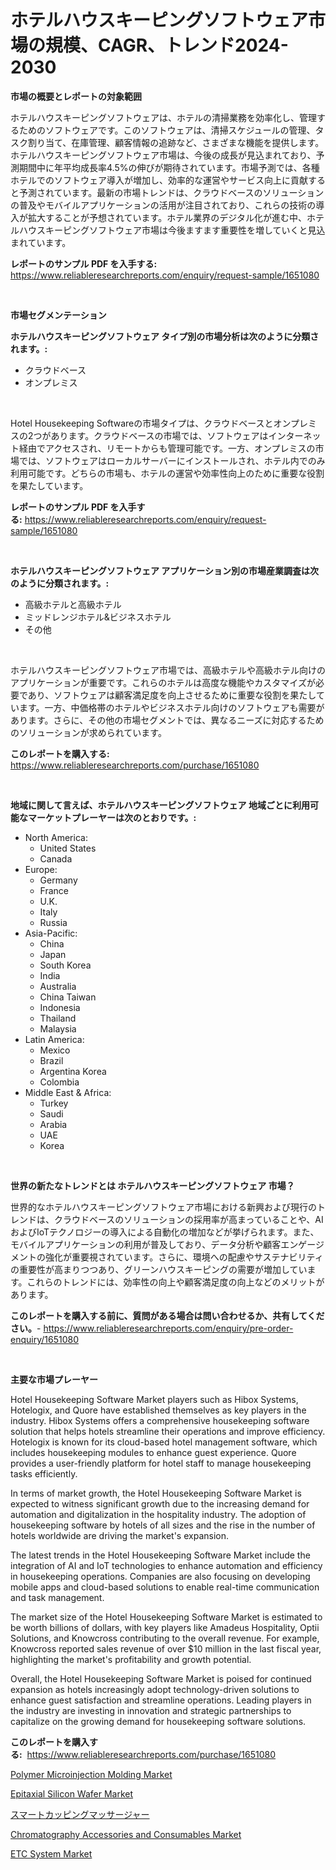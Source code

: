 <p><h1>ホテルハウスキーピングソフトウェア市場の規模、CAGR、トレンド2024-2030</h1></p><p><strong>市場の概要とレポートの対象範囲</strong></p>
<p><p>ホテルハウスキーピングソフトウェアは、ホテルの清掃業務を効率化し、管理するためのソフトウェアです。このソフトウェアは、清掃スケジュールの管理、タスク割り当て、在庫管理、顧客情報の追跡など、さまざまな機能を提供します。ホテルハウスキーピングソフトウェア市場は、今後の成長が見込まれており、予測期間中に年平均成長率4.5%の伸びが期待されています。市場予測では、各種ホテルでのソフトウェア導入が増加し、効率的な運営やサービス向上に貢献すると予測されています。最新の市場トレンドは、クラウドベースのソリューションの普及やモバイルアプリケーションの活用が注目されており、これらの技術の導入が拡大することが予想されています。ホテル業界のデジタル化が進む中、ホテルハウスキーピングソフトウェア市場は今後ますます重要性を増していくと見込まれています。</p></p>
<p><strong>レポートのサンプル PDF を入手する:</strong> <a href="https://www.reliableresearchreports.com/enquiry/request-sample/1651080">https://www.reliableresearchreports.com/enquiry/request-sample/1651080</a></p>
<p>&nbsp;</p>
<p><strong>市場セグメンテーション</strong></p>
<p><strong>ホテルハウスキーピングソフトウェア タイプ別の市場分析は次のように分類されます。:</strong></p>
<p><ul><li>クラウドベース</li><li>オンプレミス</li></ul></p>
<p>&nbsp;</p>
<p><p>Hotel Housekeeping Softwareの市場タイプは、クラウドベースとオンプレミスの2つがあります。クラウドベースの市場では、ソフトウェアはインターネット経由でアクセスされ、リモートからも管理可能です。一方、オンプレミスの市場では、ソフトウェアはローカルサーバーにインストールされ、ホテル内でのみ利用可能です。どちらの市場も、ホテルの運営や効率性向上のために重要な役割を果たしています。</p></p>
<p><strong>レポートのサンプル PDF を入手する:</strong>&nbsp;<a href="https://www.reliableresearchreports.com/enquiry/request-sample/1651080">https://www.reliableresearchreports.com/enquiry/request-sample/1651080</a></p>
<p>&nbsp;</p>
<p><strong> ホテルハウスキーピングソフトウェア アプリケーション別の市場産業調査は次のように分類されます。:</strong></p>
<p><ul><li>高級ホテルと高級ホテル</li><li>ミッドレンジホテル&ビジネスホテル</li><li>その他</li></ul></p>
<p>&nbsp;</p>
<p><p>ホテルハウスキーピングソフトウェア市場では、高級ホテルや高級ホテル向けのアプリケーションが重要です。これらのホテルは高度な機能やカスタマイズが必要であり、ソフトウェアは顧客満足度を向上させるために重要な役割を果たしています。一方、中価格帯のホテルやビジネスホテル向けのソフトウェアも需要があります。さらに、その他の市場セグメントでは、異なるニーズに対応するためのソリューションが求められています。</p></p>
<p><strong>このレポートを購入する:</strong>&nbsp; <a href="https://www.reliableresearchreports.com/purchase/1651080">https://www.reliableresearchreports.com/purchase/1651080</a></p>
<p>&nbsp;</p>
<p><strong>地域に関して言えば、ホテルハウスキーピングソフトウェア 地域ごとに利用可能なマーケットプレーヤーは次のとおりです。:</strong></p>
<p><ul>
    <li>
        North America:
        <ul>
            <li>United States</li>
            <li>Canada</li>
        </ul>
    </li>
    <li>
        Europe:
        <ul>
            <li>Germany</li>
            <li>France</li>
            <li>U.K.</li>
            <li>Italy</li>
            <li>Russia</li>
        </ul>
    </li>
    <li>
        Asia-Pacific:
        <ul>
            <li>China</li>
            <li>Japan</li>
            <li>South Korea</li>
            <li>India</li>
            <li>Australia</li>
            <li>China Taiwan</li>
            <li>Indonesia</li>
            <li>Thailand</li>
            <li>Malaysia</li>
        </ul>
    </li>
    <li>
        Latin America:
        <ul>
            <li>Mexico</li>
            <li>Brazil</li>
            <li>Argentina Korea</li>
            <li>Colombia</li>
        </ul>
    </li>
    <li>
        Middle East & Africa:
        <ul>
            <li>Turkey</li>
            <li>Saudi</li>
            <li>Arabia</li>
            <li>UAE</li>
            <li>Korea</li>
        </ul>
    </li>
    </ul></p>
<p>&nbsp;</p>
<p><strong>世界の新たなトレンドとは ホテルハウスキーピングソフトウェア 市場？</strong></p>
<p><p>世界的なホテルハウスキーピングソフトウェア市場における新興および現行のトレンドは、クラウドベースのソリューションの採用率が高まっていることや、AIおよびIoTテクノロジーの導入による自動化の増加などが挙げられます。また、モバイルアプリケーションの利用が普及しており、データ分析や顧客エンゲージメントの強化が重要視されています。さらに、環境への配慮やサステナビリティの重要性が高まりつつあり、グリーンハウスキーピングの需要が増加しています。これらのトレンドには、効率性の向上や顧客満足度の向上などのメリットがあります。</p></p>
<p><strong>このレポートを購入する前に、質問がある場合は問い合わせるか、共有してください。</strong>- <a href="https://www.reliableresearchreports.com/enquiry/pre-order-enquiry/1651080">https://www.reliableresearchreports.com/enquiry/pre-order-enquiry/1651080</a></p>
<p>&nbsp;</p>
<p><strong>主要な市場プレーヤー</strong></p>
<p><p>Hotel Housekeeping Software Market players such as Hibox Systems, Hotelogix, and Quore have established themselves as key players in the industry. Hibox Systems offers a comprehensive housekeeping software solution that helps hotels streamline their operations and improve efficiency. Hotelogix is known for its cloud-based hotel management software, which includes housekeeping modules to enhance guest experience. Quore provides a user-friendly platform for hotel staff to manage housekeeping tasks efficiently.</p><p>In terms of market growth, the Hotel Housekeeping Software Market is expected to witness significant growth due to the increasing demand for automation and digitalization in the hospitality industry. The adoption of housekeeping software by hotels of all sizes and the rise in the number of hotels worldwide are driving the market's expansion.</p><p>The latest trends in the Hotel Housekeeping Software Market include the integration of AI and IoT technologies to enhance automation and efficiency in housekeeping operations. Companies are also focusing on developing mobile apps and cloud-based solutions to enable real-time communication and task management.</p><p>The market size of the Hotel Housekeeping Software Market is estimated to be worth billions of dollars, with key players like Amadeus Hospitality, Optii Solutions, and Knowcross contributing to the overall revenue. For example, Knowcross reported sales revenue of over $10 million in the last fiscal year, highlighting the market's profitability and growth potential.</p><p>Overall, the Hotel Housekeeping Software Market is poised for continued expansion as hotels increasingly adopt technology-driven solutions to enhance guest satisfaction and streamline operations. Leading players in the industry are investing in innovation and strategic partnerships to capitalize on the growing demand for housekeeping software solutions.</p></p>
<p><strong>このレポートを購入する:</strong>&nbsp;&nbsp;<a href="https://www.reliableresearchreports.com/purchase/1651080">https://www.reliableresearchreports.com/purchase/1651080</a></p>
<p><p><a href="https://crocus-run-b5a.notion.site/Polymer-Microinjection-Molding-Market-Share-Market-New-Trends-Analysis-Report-By-Type-By-Applicat-ad23d66d37d14ce38acd1b7ea283f05a">Polymer Microinjection Molding Market</a></p><p><a href="https://github.com/beatblasta/Market-Research-Report-List-2/blob/main/epitaxial-silicon-wafer-market.md">Epitaxial Silicon Wafer Market</a></p><p><a href="https://medium.com/@amarart56456/%E3%82%B9%E3%83%9E%E3%83%BC%E3%83%88%E3%82%AB%E3%83%83%E3%83%94%E3%83%B3%E3%82%B0%E3%83%9E%E3%83%83%E3%82%B5%E3%83%BC%E3%82%B8%E3%83%A3%E3%83%BC%E5%B8%82%E5%A0%B4%E3%83%AC%E3%83%9D%E3%83%BC%E3%83%88%E3%81%AF-%E3%81%93%E3%81%AE%E5%B8%82%E5%A0%B4%E3%81%AE%E6%9C%80%E6%96%B0%E3%83%88%E3%83%AC%E3%83%B3%E3%83%89%E3%82%84%E6%88%90%E9%95%B7%E6%A9%9F%E4%BC%9A%E3%82%92%E6%98%8E%E3%82%89%E3%81%8B%E3%81%AB%E3%81%97%E3%81%A6%E3%81%84%E3%81%BE%E3%81%99-21b83165cc58">スマートカッピングマッサージャー</a></p><p><a href="https://view.publitas.com/reportprime-1/chromatography-accessories-and-consumables-market-size-growth-and-forecast-from-2024-2031/">Chromatography Accessories and Consumables Market</a></p><p><a href="https://github.com/shotows/Market-Research-Report-List-2/blob/main/etc-system-market.md">ETC System Market</a></p></p>